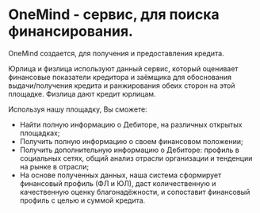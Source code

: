 # OneMind - сервис, для поиска финансирования.

OneMind создается, для получения и предоставления кредита.

Юрлица и физлица используют данный сервис, который оценивает финансовые показатели кредитора и заёмщика для обоснования выдачи/получения кредита и ранжирования обеих сторон на этой площадке. Физлица дают кредит юрлицам.

Используя нашу площадку, Вы сможете:
- Найти полную информацию о Дебиторе, на различных открытых площадках;
- Получить полную информацию о своем финансовом положении;
- Получить дополнительную информацию о Дебиторе: профиль в социальных сетях, общий анализ отрасли организации и тенденции на рынке в отрасли;
- На основе полученных данных, наша система сформирует финансовый профиль (ФЛ и ЮЛ), даст количественную и качественную оценку благонадёжности, и сопоставит финансовый профиль с целью и суммой кредита.
